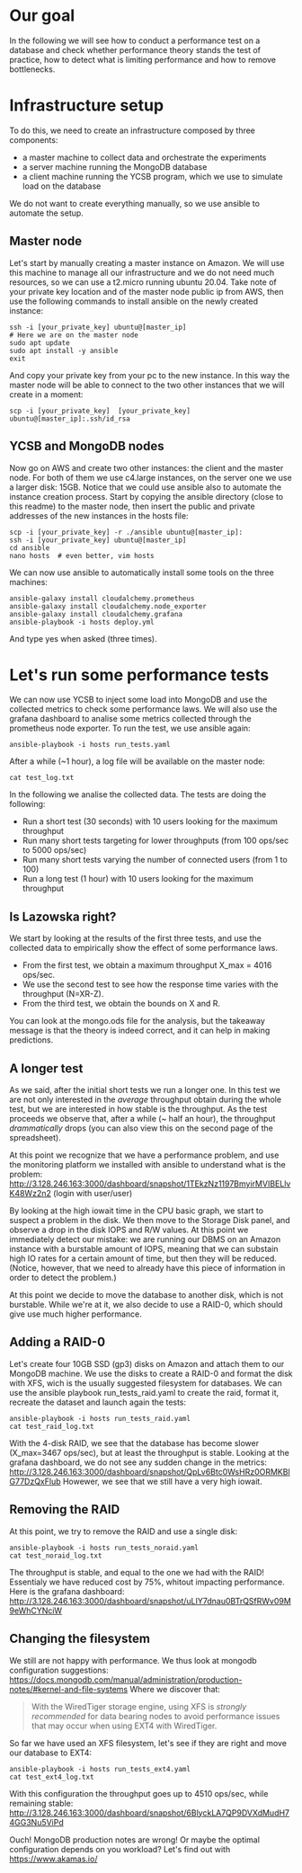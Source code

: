 # Our goal
In the following we will see how to conduct a performance test on a database and check whether performance theory stands the test of practice, how to detect what is limiting performance and how to remove bottlenecks.

# Infrastructure setup
To do this, we need to create an infrastructure composed by three components:
* a master machine to collect data and orchestrate the experiments
* a server machine running the MongoDB database
* a client machine running the YCSB program, which we use to simulate load on the database

We do not want to create everything manually, so we use ansible to automate the setup.

## Master node
Let's start by manually creating a master instance on Amazon. We will use this machine to manage all our infrastructure and we do not need much resources, so we can use a t2.micro running ubuntu 20.04.
Take note of your private key location and of the master node public ip from AWS, then use the following commands to install ansible on the newly created instance:
```
ssh -i [your_private_key] ubuntu@[master_ip]
# Here we are on the master node
sudo apt update
sudo apt install -y ansible
exit
```

And copy your private key from your pc to the new instance. In this way the master node will be able to connect to the two other instances that we will create in a moment:
```
scp -i [your_private_key]  [your_private_key] ubuntu@[master_ip]:.ssh/id_rsa
```

## YCSB and MongoDB nodes
Now go on AWS and create two other instances: the client and the master node. For both of them we use c4.large instances, on the server one we use a larger disk: 15GB.
Notice that we could use ansible also to automate the instance creation process.
Start by copying the ansible directory (close to this readme) to the master node, then insert the public and private addresses of the new instances in the hosts file:
```
scp -i [your_private_key] -r ./ansible ubuntu@[master_ip]:
ssh -i [your_private_key] ubuntu@[master_ip]
cd ansible
nano hosts  # even better, vim hosts
```

We can now use ansible to automatically install some tools on the three machines:
```
ansible-galaxy install cloudalchemy.prometheus
ansible-galaxy install cloudalchemy.node_exporter
ansible-galaxy install cloudalchemy.grafana
ansible-playbook -i hosts deploy.yml
```
And type yes when asked (three times).

# Let's run some performance tests
We can now use YCSB to inject some load into MongoDB and use the collected metrics to check some performance laws.
We will also use the grafana dashboard to analise some metrics collected through the prometheus node exporter.
To run the test, we use ansible again:
```
ansible-playbook -i hosts run_tests.yaml
```
After a while (~1 hour), a log file will be available on the master node:
```
cat test_log.txt
```
In the following we analise the collected data.
The tests are doing the following:
* Run a short test (30 seconds) with 10 users looking for the maximum throughput
* Run many short tests targeting for lower throughputs (from 100 ops/sec to 5000 ops/sec)
* Run many short tests varying the number of connected users (from 1 to 100)
* Run a long test (1 hour) with 10 users looking for the maximum throughput

## Is Lazowska right?
We start by looking at the results of the first three tests, and use the collected data to empirically show the effect of some performance laws.

* From the first test, we obtain a maximum throughput X_max = 4016 ops/sec.
* We use the second test to see how the response time varies with the throughput (N=XR-Z).
* From the third test, we obtain the bounds on X and R.

You can look at the mongo.ods file for the analysis, but the takeaway message is that the theory is indeed correct, and it can help in making predictions.


## A longer test
As we said, after the initial short tests we run a longer one. In this test we are not only interested in the *average* throughput obtain during the whole test, but we are interested in how stable is the throughput.
As the test proceeds we observe that, after a while (~ half an hour), the throughput _drammatically_ drops (you can also view this on the second page of the spreadsheet).

At this point we recognize that we have a performance problem, and use the monitoring platform we installed with ansible to understand what is the problem: http://3.128.246.163:3000/dashboard/snapshot/1TEkzNz1197BmyirMVIBELlvK48Wz2n2
(login with user/user)

By looking at the high iowait time in the CPU basic graph, we start to suspect a problem in the disk.
We then move to the Storage Disk panel, and observe a drop in the disk IOPS and R/W values.
At this point we immediately detect our mistake: we are running our DBMS on an Amazon instance with a burstable amount of IOPS, meaning that we can substain high IO rates for a certain amount of time, but then they will be reduced.
(Notice, however, that we need to already have this piece of information in order to detect the problem.)

At this point we decide to move the database to another disk, which is not burstable. While we're at it, we also decide to use a RAID-0, which should give use much higher performance.


## Adding a RAID-0
Let's create four 10GB SSD (gp3) disks on Amazon and attach them to our MongoDB machine.
We use the disks to create a RAID-0 and format the disk with XFS, wich is the usually suggested filesystem for databases.
We can use the ansible playbook run_tests_raid.yaml to create the raid, format it, recreate the dataset and launch again the tests:
```
ansible-playbook -i hosts run_tests_raid.yaml
cat test_raid_log.txt
```

With the 4-disk RAID, we see that the database has become slower (X_max=3467 ops/sec), but at least the throughput is stable.
Looking at the grafana dashboard, we do not see any sudden change in the metrics: http://3.128.246.163:3000/dashboard/snapshot/QpLv6Btc0WsHRz0ORMKBlG77DzQxFlub
Howewer, we see that we still have a very high iowait.


## Removing the RAID
At this point, we try to remove the RAID and use a single disk:
```
ansible-playbook -i hosts run_tests_noraid.yaml
cat test_noraid_log.txt
```
The throughput is stable, and equal to the one we had with the RAID! Essentialy we have reduced cost by 75%, whitout impacting performance.
Here is the grafana dashboard: 
http://3.128.246.163:3000/dashboard/snapshot/uLIY7dnau0BTrQSfRWv09M9eWhCYNciW

## Changing the filesystem
We still are not happy with performance. We thus look at mongodb configuration suggestions:
https://docs.mongodb.com/manual/administration/production-notes/#kernel-and-file-systems
Where we discover that:
> With the WiredTiger storage engine, using XFS is *strongly recommended* for data bearing nodes to avoid performance issues that may occur when using EXT4 with WiredTiger.

So far we have used an XFS filesystem, let's see if they are right and move our database to EXT4:
```
ansible-playbook -i hosts run_tests_ext4.yaml
cat test_ext4_log.txt
```

With this configuration the throughput goes up to 4510 ops/sec, while remaining stable:
http://3.128.246.163:3000/dashboard/snapshot/6BlyckLA7QP9DVXdMudH74GG3Nu5ViPd


Ouch! MongoDB production notes are wrong! Or maybe the optimal configuration depends on you workload?
Let's find out with https://www.akamas.io/
